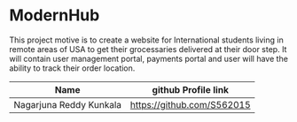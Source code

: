 # ModernHub
This project motive is to create a website for International students living in remote areas of USA to get their grocessaries delivered at their door step. It will contain user management portal, payments portal and user will have the ability to track their order location.

|Name|github Profile link|
|---|---|
|Nagarjuna Reddy Kunkala | https://github.com/S562015 |
